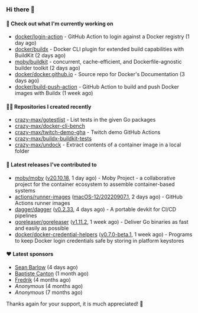 ### Hi there 👋

#### 👷 Check out what I'm currently working on

- [docker/login-action](https://github.com/docker/login-action) - GitHub Action to login against a Docker registry (1 day ago)
- [docker/buildx](https://github.com/docker/buildx) - Docker CLI plugin for extended build capabilities with BuildKit (2 days ago)
- [moby/buildkit](https://github.com/moby/buildkit) - concurrent, cache-efficient, and Dockerfile-agnostic builder toolkit (2 days ago)
- [docker/docker.github.io](https://github.com/docker/docker.github.io) - Source repo for Docker&#39;s Documentation (3 days ago)
- [docker/build-push-action](https://github.com/docker/build-push-action) - GitHub Action to build and push Docker images with Buildx (1 week ago)

#### 👨‍💻 Repositories I created recently

- [crazy-max/gotestlist](https://github.com/crazy-max/gotestlist) - List tests in the given Go packages
- [crazy-max/docker-cli-bench](https://github.com/crazy-max/docker-cli-bench)
- [crazy-max/twitch-demo-gha](https://github.com/crazy-max/twitch-demo-gha) - Twitch demo GitHub Actions
- [crazy-max/buildx-buildkit-tests](https://github.com/crazy-max/buildx-buildkit-tests)
- [crazy-max/undock](https://github.com/crazy-max/undock) - Extract contents of a container image in a local folder

#### 🚀 Latest releases I've contributed to

- [moby/moby](https://github.com/moby/moby) ([v20.10.18](https://github.com/moby/moby/releases/tag/v20.10.18), 1 day ago) - Moby Project - a collaborative project for the container ecosystem to assemble container-based systems
- [actions/runner-images](https://github.com/actions/runner-images) ([macOS-12/20220907.1](https://github.com/actions/runner-images/releases/tag/macOS-12%2F20220907.1), 2 days ago) - GitHub Actions runner images
- [dagger/dagger](https://github.com/dagger/dagger) ([v0.2.33](https://github.com/dagger/dagger/releases/tag/v0.2.33), 4 days ago) - A portable devkit for CI/CD pipelines
- [goreleaser/goreleaser](https://github.com/goreleaser/goreleaser) ([v1.11.2](https://github.com/goreleaser/goreleaser/releases/tag/v1.11.2), 1 week ago) - Deliver Go binaries as fast and easily as possible
- [docker/docker-credential-helpers](https://github.com/docker/docker-credential-helpers) ([v0.7.0-beta.1](https://github.com/docker/docker-credential-helpers/releases/tag/v0.7.0-beta.1), 1 week ago) - Programs to keep Docker login credentials safe by storing in platform keystores

#### ❤️ Latest sponsors
- [Sean Barlow](https://github.com/woolrab6) (4 days ago)
- [Baptiste Canton](https://github.com/batmac) (1 month ago)
- [Fredrik](https://github.com/fredrikscode) (4 months ago)
- _Anonymous_ (4 months ago)
- _Anonymous_ (7 months ago)

Thanks again for your support, it is much appreciated! 🙏
